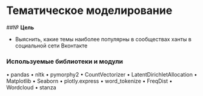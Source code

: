 # Тематическое моделирование

##№ **Цель** 
- Выяснить, какие темы наиболее популярны в сообществах ханты в социальной сети Вконтакте

### **Используемые библиотеки и модули**
•	pandas 
•	nltk
•	pymorphy2
•	CountVectorizer
•	LatentDirichletAllocation
•	Matplotlib
•	Seaborn
•	plotly.express
•	word_tokenize
•	FreqDist
•	Wordcloud
•	stanza
